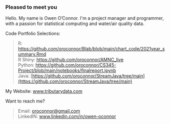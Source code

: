 ### Pleased to meet you

<!--
**oroconnor/oroconnor** is a ✨ _special_ ✨ repository because its `README.md` (this file) appears on your GitHub profile.

Here are some ideas to get you started:

- 🔭 I’m currently working on ...
- 🌱 I’m currently learning ...
- 👯 I’m looking to collaborate on ...
- 🤔 I’m looking for help with ...
- 💬 Ask me about ...
- 📫 How to reach me: ...
- 😄 Pronouns: ...
- ⚡ Fun fact: ...
-->
Hello. My name is Owen O’Connor. I'm a project manager and programmer, with a passion for statistical computing and water/air quality data. 

Code Portfolio Selections:
>    R: https://github.com/oroconnor/Blab/blob/main/chart_code/2021year_summary.Rmd <br />
     R Shiny: https://github.com/oroconnor/AMNC_live <br />
     Python: https://github.com/oroconnor/CS345-Project/blob/main/notebooks/finalreport.ipynb <br />
     Java: [https://github.com/oroconnor/StreamJava/tree/main](https://github.com/oroconnor/StreamJava/tree/main)
  
My Website: www.tributarydata.com

Want to reach me?
>    Email: oroconnor@gmail.com\
     LinkedIN: www.linkedin.com/in/owen-oconnor
     
